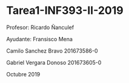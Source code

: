 # Tarea1-INF393-II-2019
Profesor: Ricardo Ñanculef

Ayudante: Fransisco Mena

Camilo Sanchez Bravo 201673586-0

Gabriel Vergara Donoso 201673605-0

Octubre 2019
